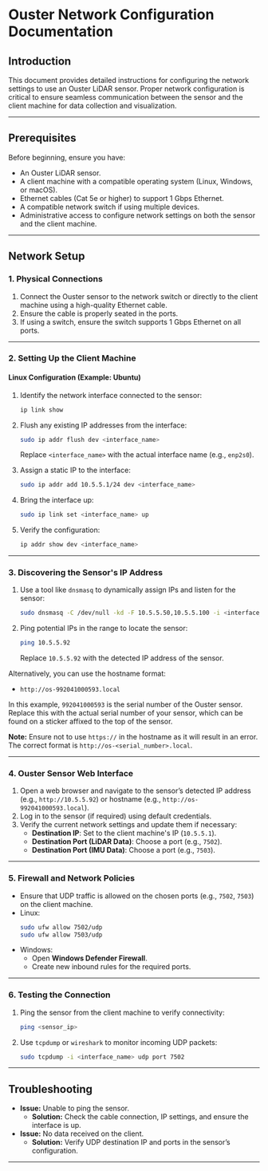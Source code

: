 # Ouster Network Configuration Documentation

## Introduction

This document provides detailed instructions for configuring the network settings to use an Ouster LiDAR sensor. Proper network configuration is critical to ensure seamless communication between the sensor and the client machine for data collection and visualization.

---

## Prerequisites

Before beginning, ensure you have:

- An Ouster LiDAR sensor.
- A client machine with a compatible operating system (Linux, Windows, or macOS).
- Ethernet cables (Cat 5e or higher) to support 1 Gbps Ethernet.
- A compatible network switch if using multiple devices.
- Administrative access to configure network settings on both the sensor and the client machine.

---

## Network Setup



### 1. Physical Connections

1. Connect the Ouster sensor to the network switch or directly to the client machine using a high-quality Ethernet cable.
2. Ensure the cable is properly seated in the ports.
3. If using a switch, ensure the switch supports 1 Gbps Ethernet on all ports.

---

### 2. Setting Up the Client Machine

#### Linux Configuration (Example: Ubuntu)

1. Identify the network interface connected to the sensor:

   ```bash
   ip link show
   ```

2. Flush any existing IP addresses from the interface:

   ```bash
   sudo ip addr flush dev <interface_name>
   ```

   Replace `<interface_name>` with the actual interface name (e.g., `enp2s0`).

3. Assign a static IP to the interface:

   ```bash
   sudo ip addr add 10.5.5.1/24 dev <interface_name>
   ```

4. Bring the interface up:

   ```bash
   sudo ip link set <interface_name> up
   ```

5. Verify the configuration:

   ```bash
   ip addr show dev <interface_name>
   ```

---

### 3. Discovering the Sensor's IP Address

1. Use a tool like `dnsmasq` to dynamically assign IPs and listen for the sensor:
   ```bash
   sudo dnsmasq -C /dev/null -kd -F 10.5.5.50,10.5.5.100 -i <interface_name> --bind-dynamic
   ```
2. Ping potential IPs in the range to locate the sensor:
   ```bash
   ping 10.5.5.92
   ```
   Replace `10.5.5.92` with the detected IP address of the sensor.

Alternatively, you can use the hostname format:
   - `http://os-992041000593.local`

   In this example, `992041000593` is the serial number of the Ouster sensor. Replace this with the actual serial number of your sensor, which can be found on a sticker affixed to the top of the sensor.

   **Note:** Ensure not to use `https://` in the hostname as it will result in an error. The correct format is `http://os-<serial_number>.local`.

---

### 4. Ouster Sensor Web Interface

1. Open a web browser and navigate to the sensor’s detected IP address (e.g., `http://10.5.5.92`) or hostname (e.g., `http://os-992041000593.local`).
2. Log in to the sensor (if required) using default credentials.
3. Verify the current network settings and update them if necessary:
   - **Destination IP**: Set to the client machine's IP (`10.5.5.1`).
   - **Destination Port (LiDAR Data)**: Choose a port (e.g., `7502`).
   - **Destination Port (IMU Data)**: Choose a port (e.g., `7503`).

---

### 5. Firewall and Network Policies

- Ensure that UDP traffic is allowed on the chosen ports (e.g., `7502`, `7503`) on the client machine.
- Linux:
  ```bash
  sudo ufw allow 7502/udp
  sudo ufw allow 7503/udp
  ```
- Windows:
  - Open **Windows Defender Firewall**.
  - Create new inbound rules for the required ports.

---

### 6. Testing the Connection

1. Ping the sensor from the client machine to verify connectivity:
   ```bash
   ping <sensor_ip>
   ```
2. Use `tcpdump` or `wireshark` to monitor incoming UDP packets:
   ```bash
   sudo tcpdump -i <interface_name> udp port 7502
   ```

---

## Troubleshooting

- **Issue:** Unable to ping the sensor.
  - **Solution:** Check the cable connection, IP settings, and ensure the interface is up.
- **Issue:** No data received on the client.
  - **Solution:** Verify UDP destination IP and ports in the sensor’s configuration.

---